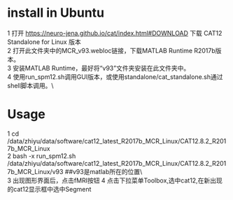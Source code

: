 # install in Ubuntu
1 打开 https://neuro-jena.github.io/cat/index.html#DOWNLOAD 下载 CAT12 Standalone for Linux 版本\
2 打开此文件夹中的MCR_v93.webloc链接，下载MATLAB Runtime R2017b版本。\
3 安装MATLAB Runtime，最好将“v93”文件夹安装在此文件夹中。\
4 使用run_spm12.sh调用GUI版本，或使用standalone/cat_standalone.sh通过shell脚本调用。\

# Usage
1  cd /data/zhiyu/data/software/cat12_latest_R2017b_MCR_Linux/CAT12.8.2_R2017b_MCR_Linux \
2  bash -x run_spm12.sh /data/zhiyu/data/software/cat12_latest_R2017b_MCR_Linux/CAT12.8.2_R2017b_MCR_Linux/v93 ##v93是matlab所在的位置\   
3  出现图形界面后，点击fMRI按钮
4  点击下拉菜单Toolbox,选中cat12,在新出现的cat12显示框中选中Segment

